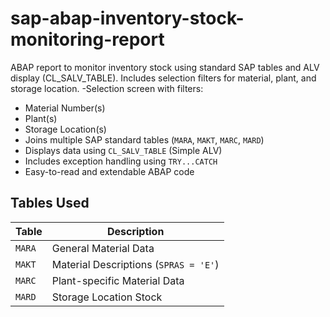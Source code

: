 # sap-abap-inventory-stock-monitoring-report
ABAP report to monitor inventory stock using standard SAP tables and ALV display (CL_SALV_TABLE). Includes selection filters for material, plant, and storage location.
-Selection screen with filters:
- Material Number(s)
- Plant(s)
- Storage Location(s)
- Joins multiple SAP standard tables (`MARA`, `MAKT`, `MARC`, `MARD`)
- Displays data using `CL_SALV_TABLE` (Simple ALV)
- Includes exception handling using `TRY...CATCH`
- Easy-to-read and extendable ABAP code

## Tables Used 

| Table  | Description                            |
|------- |----------------------------------------|
| `MARA` | General Material Data                  |
| `MAKT` | Material Descriptions (`SPRAS = 'E'`)  |
| `MARC` | Plant-specific Material Data           |
| `MARD` | Storage Location Stock                 |
